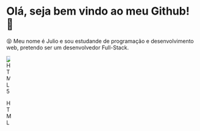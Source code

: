<!-- ### Hi There! 👋
-->
<!--
**mazarottoo/mazarottoo** is a ✨ _special_ ✨ repository because its `README.md` (this file) appears on your GitHub profile.

Here are some ideas to get you started:

- 🔭 I’m currently working on ...
- 🌱 I’m currently learning ...
- 👯 I’m looking to collaborate on ...
- 🤔 I’m looking for help with ...
- 💬 Ask me about ...
- 📫 How to reach me: ...
- 😄 Pronouns: ...
- ⚡ Fun fact: ...
-->

<style>
  div.html {
    background-color: orange;
    height: 10px;
    width: 10px;
  }
</style>

# Olá, seja bem vindo ao meu Github! 👋

😝 Meu nome é Julio e sou estudande de programação e desenvolvimento web, pretendo ser um desenvolvedor Full-Stack.

<div class="html">
  <img src="https://upload.wikimedia.org/wikipedia/commons/c/c5/Html5_dise%C3%B1o_web.png" alt="HTML5">
  <p>HTML</p>
</div>
